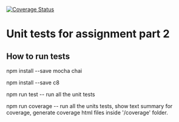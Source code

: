 [![Coverage Status](https://coveralls.io/repos/github/Vetelys/COMP.SE.200-Software-Testing---ST/badge.svg?branch=main)](https://coveralls.io/github/Vetelys/COMP.SE.200-Software-Testing---ST?branch=main)

# Unit tests for assignment part 2

## How to run tests

npm install --save mocha chai

npm install --save c8

npm run test -- run all the unit tests

npm run coverage -- run all the units tests, show text summary for coverage, generate coverage html files inside '/coverage' folder.
